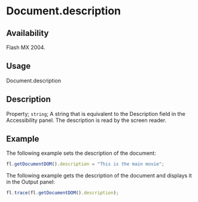 # Document.description

## Availability

Flash MX 2004.

## Usage

Document.description

## Description

Property; `string`; A string that is equivalent to the Description field in the Accessibility panel. The description is read by the screen reader.

## Example

The following example sets the description of the document:

```javascript
fl.getDocumentDOM().description = "This is the main movie";
```

The following example gets the description of the document and displays it in the Output panel:

```javascript
fl.trace(fl.getDocumentDOM().description);
```
